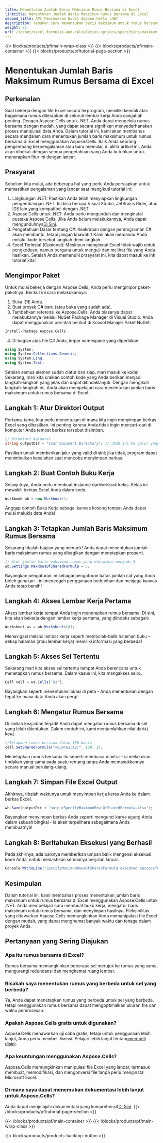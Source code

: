 ```yaml
---
title: Menentukan Jumlah Baris Maksimum Rumus Bersama di Excel
linktitle: Menentukan Jumlah Baris Maksimum Rumus Bersama di Excel
second_title: API Pemrosesan Excel Aspose.Cells .NET
description: Temukan cara menentukan baris maksimum untuk rumus bersama di Excel menggunakan Aspose.Cells for .NET dengan tutorial langkah demi langkah yang mudah ini.
weight: 21
url: /id/net/excel-formulas-and-calculation-options/specifying-maximum-rows-of-shared-formula/
---
```


{{< blocks/products/pf/main-wrap-class >}}
{{< blocks/products/pf/main-container >}}
{{< blocks/products/pf/tutorial-page-section >}}

# Menentukan Jumlah Baris Maksimum Rumus Bersama di Excel

## Perkenalan
Saat bekerja dengan file Excel secara terprogram, memiliki kendali atas bagaimana rumus diterapkan di seluruh lembar kerja Anda sangatlah penting. Dengan Aspose.Cells untuk .NET, Anda dapat mengelola rumus bersama dengan mudah, yang dapat secara signifikan menyederhanakan proses manipulasi data Anda. Dalam tutorial ini, kami akan membahas secara mendalam cara menentukan jumlah baris maksimum untuk rumus bersama di Excel menggunakan Aspose.Cells. Baik Anda seorang pengembang berpengalaman atau baru memulai, di akhir artikel ini, Anda akan dibekali dengan semua pengetahuan yang Anda butuhkan untuk menerapkan fitur ini dengan lancar.
## Prasyarat
Sebelum kita mulai, ada beberapa hal yang perlu Anda persiapkan untuk memastikan pengalaman yang lancar saat mengikuti tutorial ini:
1. Lingkungan .NET: Pastikan Anda telah menyiapkan lingkungan pengembangan .NET. Ini bisa berupa Visual Studio, JetBrains Rider, atau IDE lain yang kompatibel dengan .NET.
2.  Aspose.Cells untuk .NET: Anda perlu mengunduh dan menginstal pustaka Aspose.Cells. Jika Anda belum melakukannya, Anda dapat mengunduhnya[Di Sini](https://releases.aspose.com/cells/net/).
3. Pengetahuan Dasar tentang C#: Keakraban dengan pemrograman C# akan membantu, tetapi jangan khawatir! Kami akan memandu Anda melalui kode tersebut langkah demi langkah.
4. Excel Terinstal (Opsional): Meskipun menginstal Excel tidak wajib untuk pengkodean, namun berguna untuk menguji dan melihat file yang Anda hasilkan.
Setelah Anda memenuhi prasyarat ini, kita dapat masuk ke inti tutorial kita!
## Mengimpor Paket
Untuk mulai bekerja dengan Aspose.Cells, Anda perlu mengimpor paket-paketnya. Berikut ini cara melakukannya:
1. Buka IDE Anda.
2. Buat proyek C# baru (atau buka yang sudah ada).
3. Tambahkan referensi ke Aspose.Cells. Anda biasanya dapat melakukannya melalui NuGet Package Manager di Visual Studio.
Anda dapat menggunakan perintah berikut di Konsol Manajer Paket NuGet:
```bash
Install-Package Aspose.Cells
```
4. Di bagian atas file C# Anda, impor namespace yang diperlukan:
```csharp
using System;
using System.Collections.Generic;
using System.Linq;
using System.Text;
```
Setelah semua elemen sudah diatur dan siap, mari masuk ke kode!
Sekarang, mari kita uraikan contoh kode yang Anda berikan menjadi langkah-langkah yang jelas dan dapat ditindaklanjuti. Dengan mengikuti langkah-langkah ini, Anda akan mempelajari cara menentukan jumlah baris maksimum untuk rumus bersama di Excel.
## Langkah 1: Atur Direktori Output
Pertama-tama, kita perlu menentukan di mana kita ingin menyimpan berkas Excel yang dihasilkan. Ini penting karena Anda tidak ingin mencari-cari di komputer Anda tempat berkas tersebut disimpan.
```csharp
// Direktori keluaran
string outputDir = "Your Document Directory"; // Ubah ini ke jalur yang Anda inginkan
```
Pastikan untuk memberikan jalur yang valid di sini; jika tidak, program dapat menimbulkan kesalahan saat mencoba menyimpan berkas.
## Langkah 2: Buat Contoh Buku Kerja
 Selanjutnya, Anda perlu membuat instance dari`Workbook` kelas. Kelas ini mewakili berkas Excel Anda dalam kode.
```csharp
Workbook wb = new Workbook();
```
Anggap contoh Buku Kerja sebagai kanvas kosong tempat Anda dapat mulai melukis data Anda!
## Langkah 3: Tetapkan Jumlah Baris Maksimum Rumus Bersama
Sekarang tibalah bagian yang menarik! Anda dapat menentukan jumlah baris maksimum rumus yang dibagikan dengan menetapkan properti.
```csharp
// Atur jumlah baris maksimum rumus yang dibagikan menjadi 5
wb.Settings.MaxRowsOfSharedFormula = 5;
```
Bayangkan pengaturan ini sebagai pengaturan batas jumlah cat yang Anda boleh gunakan - ini mencegah penggunaan berlebihan dan menjaga kanvas Anda tetap bersih!
## Langkah 4: Akses Lembar Kerja Pertama
 Akses lembar kerja tempat Anda ingin menerapkan rumus bersama. Di sini, kita akan bekerja dengan lembar kerja pertama, yang diindeks sebagai`0`.
```csharp
Worksheet ws = wb.Worksheets[0];
```
Menavigasi melalui lembar kerja seperti membolak-balik halaman buku – setiap halaman (atau lembar kerja) memiliki informasi yang berbeda!
## Langkah 5: Akses Sel Tertentu
 Sekarang mari kita akses sel tertentu tempat Anda berencana untuk menetapkan rumus bersama. Dalam kasus ini, kita mengakses sel`D1`.
```csharp
Cell cell = ws.Cells["D1"];
```
Bayangkan seperti menentukan lokasi di peta - Anda menentukan dengan tepat ke mana data Anda akan pergi!
## Langkah 6: Mengatur Rumus Bersama
 Di sinilah keajaiban terjadi! Anda dapat mengatur rumus bersama di sel yang telah ditentukan. Dalam contoh ini, kami menjumlahkan nilai dari`A1` ke`A2`.
```csharp
//Tetapkan rumus bersama dalam 100 baris
cell.SetSharedFormula("=Sum(A1:A2)", 100, 1);
```
Menetapkan rumus bersama itu seperti membaca mantra – ia melakukan tindakan yang sama pada suatu rentang tanpa Anda memasukkannya secara manual berulang-ulang.
## Langkah 7: Simpan File Excel Output
Akhirnya, tibalah waktunya untuk menyimpan kerja keras Anda ke dalam berkas Excel.
```csharp
wb.Save(outputDir + "outputSpecifyMaximumRowsOfSharedFormula.xlsx");
```
Bayangkan menyimpan berkas Anda seperti mengunci karya agung Anda dalam sebuah bingkai - ia akan terpelihara sebagaimana Anda membuatnya!
## Langkah 8: Beritahukan Eksekusi yang Berhasil
Pada akhirnya, ada baiknya memberikan umpan balik mengenai eksekusi kode Anda, untuk memastikan semuanya berjalan lancar.
```csharp
Console.WriteLine("SpecifyMaximumRowsOfSharedFormula executed successfully.");
```
## Kesimpulan
Dalam tutorial ini, kami membahas proses menentukan jumlah baris maksimum untuk rumus bersama di Excel menggunakan Aspose.Cells untuk .NET. Anda mempelajari cara membuat buku kerja, mengatur baris maksimum untuk rumus bersama, dan menyimpan hasilnya. Fleksibilitas yang ditawarkan Aspose.Cells memungkinkan Anda memanipulasi file Excel dengan mudah, yang dapat menghemat banyak waktu dan tenaga dalam proyek Anda.
## Pertanyaan yang Sering Diajukan
### Apa itu rumus bersama di Excel?
Rumus bersama memungkinkan beberapa sel merujuk ke rumus yang sama, mengurangi redundansi dan menghemat ruang lembar.
### Bisakah saya menentukan rumus yang berbeda untuk sel yang berbeda?
Ya, Anda dapat menetapkan rumus yang berbeda untuk sel yang berbeda, tetapi menggunakan rumus bersama dapat mengoptimalkan ukuran file dan waktu pemrosesan.
### Apakah Aspose.Cells gratis untuk digunakan?
 Aspose.Cells menawarkan uji coba gratis, tetapi untuk penggunaan lebih lanjut, Anda perlu membeli lisensi. Pelajari lebih lanjut tentang[membeli disini](https://purchase.aspose.com/buy).
### Apa keuntungan menggunakan Aspose.Cells?
Aspose.Cells memungkinkan manipulasi file Excel yang lancar, termasuk membuat, memodifikasi, dan mengonversi file tanpa perlu menginstal Microsoft Excel.
### Di mana saya dapat menemukan dokumentasi lebih lanjut untuk Aspose.Cells?
 Anda dapat menjelajahi dokumentasi yang komprehensif[Di Sini](https://reference.aspose.com/cells/net/).
{{< /blocks/products/pf/tutorial-page-section >}}

{{< /blocks/products/pf/main-container >}}
{{< /blocks/products/pf/main-wrap-class >}}

{{< blocks/products/products-backtop-button >}}
